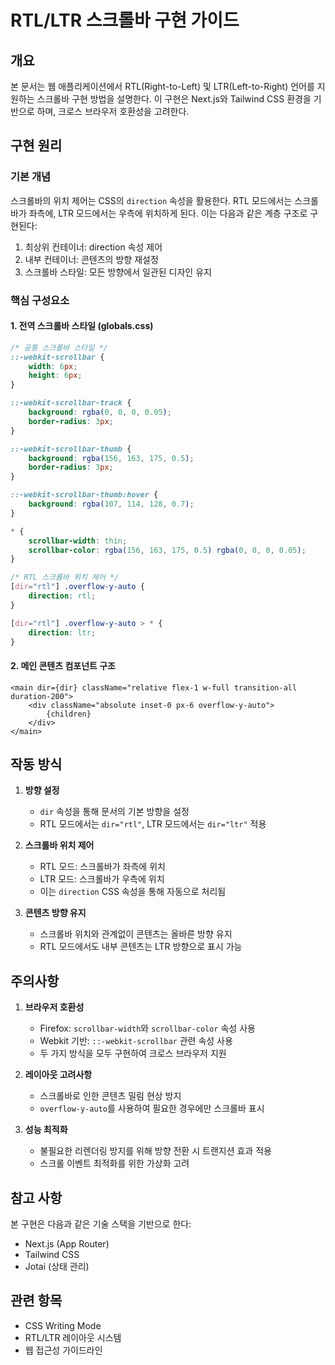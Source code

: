 # RTL/LTR 스크롤바 구현 가이드

## 개요

본 문서는 웹 애플리케이션에서 RTL(Right-to-Left) 및 LTR(Left-to-Right) 언어를 지원하는 스크롤바 구현 방법을 설명한다. 이 구현은 Next.js와 Tailwind CSS 환경을 기반으로 하며, 크로스 브라우저 호환성을 고려한다.

## 구현 원리

### 기본 개념

스크롤바의 위치 제어는 CSS의 `direction` 속성을 활용한다. RTL 모드에서는 스크롤바가 좌측에, LTR 모드에서는 우측에 위치하게 된다. 이는 다음과 같은 계층 구조로 구현된다:

1. 최상위 컨테이너: direction 속성 제어
2. 내부 컨테이너: 콘텐츠의 방향 재설정
3. 스크롤바 스타일: 모든 방향에서 일관된 디자인 유지

### 핵심 구성요소

#### 1. 전역 스크롤바 스타일 (globals.css)

``` css
/* 공통 스크롤바 스타일 */
::-webkit-scrollbar {
    width: 6px;
    height: 6px;
}

::-webkit-scrollbar-track {
    background: rgba(0, 0, 0, 0.05);
    border-radius: 3px;
}

::-webkit-scrollbar-thumb {
    background: rgba(156, 163, 175, 0.5);
    border-radius: 3px;
}

::-webkit-scrollbar-thumb:hover {
    background: rgba(107, 114, 128, 0.7);
}

* {
    scrollbar-width: thin;
    scrollbar-color: rgba(156, 163, 175, 0.5) rgba(0, 0, 0, 0.05);
}

/* RTL 스크롤바 위치 제어 */
[dir="rtl"] .overflow-y-auto {
    direction: rtl;
}

[dir="rtl"] .overflow-y-auto > * {
    direction: ltr;
}
```

#### 2. 메인 콘텐츠 컴포넌트 구조

```tsx
<main dir={dir} className="relative flex-1 w-full transition-all duration-200">
    <div className="absolute inset-0 px-6 overflow-y-auto">
        {children}
    </div>
</main>
```

## 작동 방식

1. **방향 설정**
   - `dir` 속성을 통해 문서의 기본 방향을 설정
   - RTL 모드에서는 `dir="rtl"`, LTR 모드에서는 `dir="ltr"` 적용

2. **스크롤바 위치 제어**
   - RTL 모드: 스크롤바가 좌측에 위치
   - LTR 모드: 스크롤바가 우측에 위치
   - 이는 `direction` CSS 속성을 통해 자동으로 처리됨

3. **콘텐츠 방향 유지**
   - 스크롤바 위치와 관계없이 콘텐츠는 올바른 방향 유지
   - RTL 모드에서도 내부 콘텐츠는 LTR 방향으로 표시 가능

## 주의사항

1. **브라우저 호환성**
   - Firefox: `scrollbar-width`와 `scrollbar-color` 속성 사용
   - Webkit 기반: `::-webkit-scrollbar` 관련 속성 사용
   - 두 가지 방식을 모두 구현하여 크로스 브라우저 지원

2. **레이아웃 고려사항**
   - 스크롤바로 인한 콘텐츠 밀림 현상 방지
   - `overflow-y-auto`를 사용하여 필요한 경우에만 스크롤바 표시

3. **성능 최적화**
   - 불필요한 리렌더링 방지를 위해 방향 전환 시 트랜지션 효과 적용
   - 스크롤 이벤트 최적화를 위한 가상화 고려

## 참고 사항

본 구현은 다음과 같은 기술 스택을 기반으로 한다:

- Next.js (App Router)
- Tailwind CSS
- Jotai (상태 관리)

## 관련 항목

- CSS Writing Mode
- RTL/LTR 레이아웃 시스템
- 웹 접근성 가이드라인

